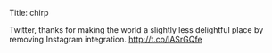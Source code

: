 Title: chirp

Twitter, thanks for making the world a slightly less delightful place by removing Instagram integration. <a href="http://t.co/lASrGQfe">http://t.co/lASrGQfe</a>
